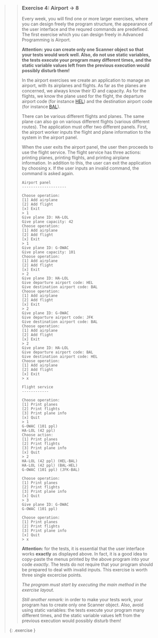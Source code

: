 >>### Exercise 4: Airport -> 8
>>
>> Every week, you will find one or more larger exercises, where you can design freely the program structure, the appearance of the user interface and the requred commands are predefined. The first exercise which you can design freely in Advanced Programming is Airport.
>>
>> **Attention: you can create only one Scanner object so that your tests would work well. Also, do not use static variables, the tests execute your program many different times, and the static variable values left from the previous execution would possibly disturb them!**
>>
>> In the airport exercises we create an application to manage an airport, with its airplanes and flights. As far as the planes are concerned, we always know their ID and capacity. As for the flights, we know the plane used for the flight, the departure airport code (for instance [HEL](http://en.wikipedia.org/wiki/Helsinki_Airport)) and the destination airport code (for instance [BAL](http://en.wikipedia.org/wiki/Batman_Airport)).
>>
>> There can be various different flights and planes. The same plane can also go on various different flights (various different routes). The application must offer two different panels. First, the airport worker inputs the flight and plane information to the system in the airport panel.
>>
>> When the user exits the airport panel, the user then proceeds to use the flight service. The flight service has three actions: printing planes, printing flights, and printing airplane information. In addition to this, the user can exit the application by choosing x. If the user inputs an invalid command, the command is asked again.
>>
>> ```output
>> Airport panel
>> --------------------
>>
>> Choose operation:
>> [1] Add airplane
>> [2] Add flight
>> [x] Exit
>> > 1
>> Give plane ID: HA-LOL
>> Give plane capacity: 42
>> Choose operation:
>> [1] Add airplane
>> [2] Add flight
>> [x] Exit
>> > 1
>> Give plane ID: G-OWAC
>> Give plane capacity: 101
>> Choose operation:
>> [1] Add airplane
>> [2] Add flight
>> [x] Exit
>> > 2
>> Give plane ID: HA-LOL
>> Give departure airport code: HEL
>> Give destination airport code: BAL
>> Choose operation:
>> [1] Add airplane
>> [2] Add flight
>> [x] Exit
>> > 2
>> Give plane ID: G-OWAC
>> Give departure airport code: JFK
>> Give destination airport code: BAL
>> Choose operation:
>> [1] Add airplane
>> [2] Add flight
>> [x] Exit
>> > 2
>> Give plane ID: HA-LOL
>> Give departure airport code: BAL
>> Give destination airport code: HEL
>> Choose operation:
>> [1] Add airplane
>> [2] Add flight
>> [x] Exit
>> > x
>>
>> Flight service
>> ------------
>>
>> Choose operation:
>> [1] Print planes
>> [2] Print flights
>> [3] Print plane info
>> [x] Quit
>> > 1
>> G-OWAC (101 ppl)
>> HA-LOL (42 ppl)
>> Choose action:
>> [1] Print planes
>> [2] Print flights
>> [3] Print plane info
>> [x] Quit
>> > 2
>> HA-LOL (42 ppl) (HEL-BAL)
>> HA-LOL (42 ppl) (BAL-HEL)
>> G-OWAC (101 ppl) (JFK-BAL)
>>
>> Choose operation:
>> [1] Print planes
>> [2] Print flights
>> [3] Print plane info
>> [x] Quit
>> > 3
>> Give plane ID: G-OWAC
>> G-OWAC (101 ppl)
>>
>> Choose operation:
>> [1] Print planes
>> [2] Print flights
>> [3] Print plane info
>> [x] Quit
>> > x
>> ```
>>  
>> **Attention:** for the tests, it is essential that the user interface works **exactly** as displayed above. In fact, it is a good idea to copy-paste the menus printed by the above program into your code *exactly*. The tests do not require that your program should be prepared to deal with invalid inputs. This exercise is worth three single excercise points.
>>
>> *The program must start by executing the main method in the exercise layout.*
>>
>> *Still another remark:* in order to make your tests work, your program has to create only one Scanner object. Also, avoid using static variables: the tests execute your program many different times, and the static variable values left from the previous execution would possibly disturb them!
>>
>{: .exercise }